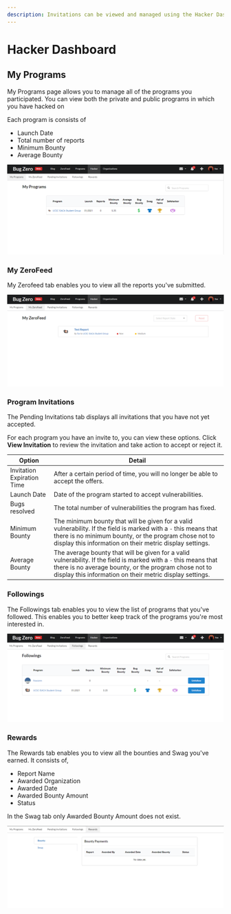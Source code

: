```yaml
---
description: Invitations can be viewed and managed using the Hacker Dashboard.
---
```


# Hacker Dashboard

## My Programs <a href="#my-programs" id="my-programs"></a>

My Programs page allows you to manage all of the programs you participated. You can view both the private and public programs in which you have hacked on

Each program is consists of

* Launch Date
* Total number of reports
* Minimum Bounty
* Average Bounty

![My Programs](<../.gitbook/assets/image (1) (1).png>)

### My ZeroFeed

My Zerofeed tab enables you to view all the reports you've submitted.&#x20;

![My ZeroFeed](<../.gitbook/assets/image (2) (2).png>)

### Program Invitations

The Pending Invitations tab displays all invitations that you have not yet accepted.

For each program you have an invite to, you can view these options. Click **View Invitation** to review the invitation and take action to accept or reject it.

| Option                     | Detail                                                                                                                                                                                                                                |
| -------------------------- | ------------------------------------------------------------------------------------------------------------------------------------------------------------------------------------------------------------------------------------- |
| Invitation Expiration Time | After a certain period of time, you will no longer be able to accept the offers.                                                                                                                                                      |
| Launch Date                | Date of the program started to accept vulnerabilities.                                                                                                                                                                                |
| Bugs resolved              | The total number of vulnerabilities the program has fixed.                                                                                                                                                                            |
| Minimum Bounty             | The minimum bounty that will be given for a valid vulnerability. If the field is marked with a `-` this means that there is no minimum bounty, or the program chose not to display this information on their metric display settings. |
| Average Bounty             | The average bounty that will be given for a valid vulnerability. If the field is marked with a `-` this means that there is no average bounty, or the program chose not to display this information on their metric display settings. |

### Followings

The Followings tab enables you to view the list of programs that you've followed. This enables you to better keep track of the programs you're most interested in.

![Followings](<../.gitbook/assets/image (3) (1).png>)

### Rewards

The Rewards tab enables you to view all the bounties and Swag you've earned. It consists of,

* Report Name
* Awarded Organization
* Awarded Date
* Awarded Bounty Amount
* Status

In the Swag tab only Awarded Bounty Amount does not exist.

![](<../.gitbook/assets/image (3).png>)
